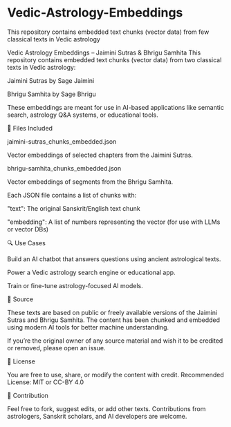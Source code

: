 # Vedic-Astrology-Embeddings
This repository contains embedded text chunks (vector data) from few classical texts in Vedic astrology

Vedic Astrology Embeddings – Jaimini Sutras & Bhrigu Samhita
This repository contains embedded text chunks (vector data) from two classical texts in Vedic astrology:

Jaimini Sutras by Sage Jaimini

Bhrigu Samhita by Sage Bhrigu

These embeddings are meant for use in AI-based applications like semantic search, astrology Q&A systems, or educational tools.

📁 Files Included

jaimini-sutras_chunks_embedded.json

Vector embeddings of selected chapters from the Jaimini Sutras.

bhrigu-samhita_chunks_embedded.json

Vector embeddings of segments from the Bhrigu Samhita.

Each JSON file contains a list of chunks with:

"text": The original Sanskrit/English text chunk

"embedding": A list of numbers representing the vector (for use with LLMs or vector DBs)

🔍 Use Cases

Build an AI chatbot that answers questions using ancient astrological texts.

Power a Vedic astrology search engine or educational app.

Train or fine-tune astrology-focused AI models.

📖 Source

These texts are based on public or freely available versions of the Jaimini Sutras and Bhrigu Samhita. The content has been chunked and embedded using modern AI tools for better machine understanding.

If you’re the original owner of any source material and wish it to be credited or removed, please open an issue.

📜 License

You are free to use, share, or modify the content with credit.
Recommended License: MIT or CC-BY 4.0

🙏 Contribution

Feel free to fork, suggest edits, or add other texts. Contributions from astrologers, Sanskrit scholars, and AI developers are welcome.

